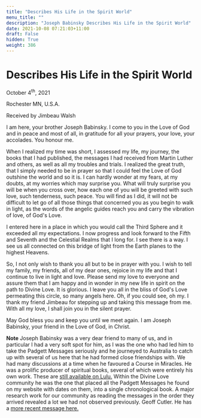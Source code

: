 ```yaml
---
title: "Describes His Life in the Spirit World"
menu_title: ""
description: "Joseph Babinsky Describes His Life in the Spirit World"
date: 2021-10-08 07:21:03+11:00
draft: False
hidden: True
weight: 386
---
```

# Describes His Life in the Spirit World
October 4<sup>th</sup>, 2021 

Rochester MN, U.S.A.

Received by Jimbeau Walsh   



I am here, your brother Joseph Babinsky. I come to you in the Love of God and in peace and most of all, in gratitude for all your prayers, your love, your accolades. You honour me.

When I realized my time was short, I assessed my life, my journey, the books that I had published, the messages I had received from Martin Luther and others, as well as all my troubles and trials. I realized the great truth, that I simply needed to be in prayer so that I could feel the Love of God outshine the world and so it is. I can hardly wonder at my fears, at my doubts, at my worries which may surprise you. What will truly surprise you will be when you cross over, how each one of you will be greeted with such love, such tenderness, such peace. You will find as I did, it will not be difficult to let go of all those things that concerned you as you begin to walk in light, as the words of the angelic guides reach you and carry the vibration of love, of God's Love.

I entered here in a place in which you would call the Third Sphere and it exceeded all my expectations. I now progress and look forward to the Fifth and Seventh and the Celestial Realms that I long for. I see there is a way. I see us all connected on this bridge of light from the Earth planes to the highest Heavens.

So, I not only wish to thank you all but to be in prayer with you. I wish to tell my family, my friends, all of my dear ones, rejoice in my life and that I continue to live in light and love. Please send my love to everyone and assure them that I am happy and in wonder in my new life in spirit on the path to Divine Love. It is glorious. I leave you all in the bliss of God's Love permeating this circle, so many angels here. Oh, if you could see, oh my. I thank my friend Jimbeau for stepping up and taking this message from me. With all my love, I shall join you in the silent prayer.

May God bless you and keep you until we meet again. I am Joseph Babinsky, your friend in the Love of God, in Christ.

**Note** Joseph Babinsky was a very dear friend to many of us, and in particular I had a very soft spot for him, as I was the one who had led him to take the Padgett Messages seriously and he journeyed to Australia to catch up with several of us here that he had formed close friendships with. We had many discussions at a time when he favoured a Course in Miracles. He was a prolific producer of spiritual books, several of which were entirely his own work. These are [still available on  Lulu.](https://www.lulu.com/spotlight/josephbabinsky) Within the Divine Love community he was the one that placed all the Padgett Messages he found on my website with dates on them, into a single chronological book. A major research work for our community as reading the messages in the order they arrived revealed a lot we had not observed previously. Geoff Cutler. He has a [more recent message here.](/contemporary-messages/messages-sorted-year/messages-2023/in-gods-love-and-gratitude-jw-26-apr-2023/)
